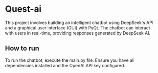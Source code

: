 # Quest-ai

This project involves building an intelligent chatbot using DeepSeek's API and a graphical user interface (GUI) with PyQt. The chatbot can interact with users in real-time, providing responses generated by DeepSeek AI.

## How to run

To run the chatbot, execute the main.py file. Ensure you have all dependencies installed and the OpenAI API key configured.

